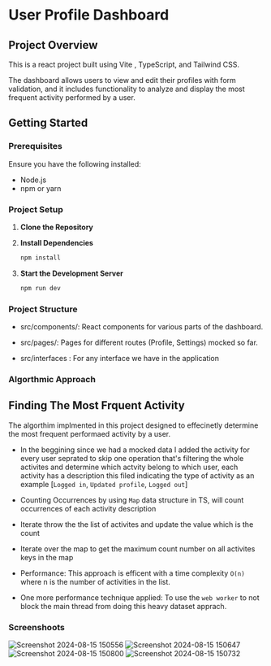 # User Profile Dashboard

## Project Overview

This is a react project built using Vite , TypeScript, and Tailwind CSS.

The dashboard allows users to view and edit their profiles  with form validation, and it includes functionality to analyze and display the most frequent activity performed by a user.

## Getting Started

### Prerequisites

Ensure you have the following installed:

- Node.js
- npm or yarn

### Project Setup

1. **Clone the Repository**
2. **Install Dependencies**

    ```bash
    npm install
    ```

3. **Start the Development Server**

    ```bash
   npm run dev
    ```

### Project Structure

- src/components/: React components for various parts of the dashboard.
- src/pages/: Pages for different routes (Profile, Settings) mocked so far.

- src/interfaces : For any interface we have in the application

### Algorthmic Approach

## Finding The Most Frquent Activity

The algorthim implmented in this project designed to effecinetly determine the most frequent performaed activity by a user. 

- In the beggining since we had a mocked data I added the activity for every user seprated to skip one operation that's filtering the whole activites and determine which actvity belong to which user, each activity has a description this filed indicating the type of activity as an example [`Logged in`, `Updated profile`, `Logged out`]

- Counting Occurrences by using `Map` data structure in TS, will count occurrences of each activity description 

- Iterate throw the the list of activites and update the value which is the count
- Iterate over the map to get the maximum count number on all activites keys in the map
- Performance: This approach is efficent with a time complexity `O(n)` where n is the number of activities in the list.  
- One more performance technique applied: To use the `web worker` to not block the main thread from doing this heavy dataset apprach. 

### Screenshoots 
![Screenshot 2024-08-15 150556](https://github.com/user-attachments/assets/17e3d697-b3f6-49db-b20c-b539403bf207)
![Screenshot 2024-08-15 150647](https://github.com/user-attachments/assets/2e43d89c-5b16-4cb3-a663-8d436007457b)
![Screenshot 2024-08-15 150800](https://github.com/user-attachments/assets/47f477cc-5cbc-4411-a6b9-8213ff021297)
![Screenshot 2024-08-15 150732](https://github.com/user-attachments/assets/20847283-7ada-4d03-b0ee-6ba50a472eb3)


